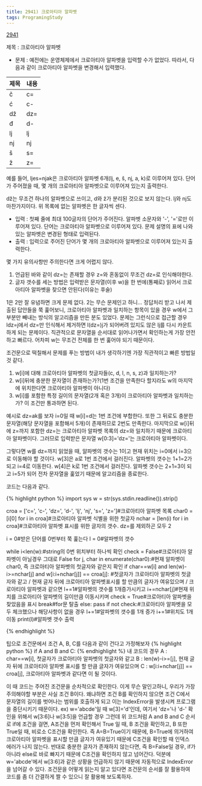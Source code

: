 ```yaml
---
title: 2941) 크로아티아 알파벳
tags: ProgramingStudy
---
```


[2941](https://www.acmicpc.net/problem/2941)


제목 : 크로아티아 알파벳

- 문제 : 예전에는 운영체제에서 크로아티아 알파벳을 입력할 수가 없었다. 따라서, 다음과 같이 크로아티아 알파벳을 변경해서 입력했다.

|제목|내용|
|------|---|
|č|c=|
|ć|c-|
|dž|dz=|
|đ|d-|
|lj|lj|
|nj|nj|
|š|s=|
|ž|z=|

예를 들어, ljes=njak은 크로아티아 알파벳 6개(lj, e, š, nj, a, k)로 이루어져 있다. 단어가 주어졌을 때, 몇 개의 크로아티아 알파벳으로 이루어져 있는지 출력한다.

dž는 무조건 하나의 알파벳으로 쓰이고, d와 ž가 분리된 것으로 보지 않는다. lj와 nj도 마찬가지이다. 위 목록에 없는 알파벳은 한 글자씩 센다.

- 입력 : 첫째 줄에 최대 100글자의 단어가 주어진다. 알파벳 소문자와 '-', '='로만 이루어져 있다.
단어는 크로아티아 알파벳으로 이루어져 있다. 문제 설명의 표에 나와있는 알파벳은 변경된 형태로 입력된다.
- 출력 : 입력으로 주어진 단어가 몇 개의 크로아티아 알파벳으로 이루어져 있는지 출력한다.


몇 가지 유의사항만 주의한다면 크게 어렵지 않다.
1) 언급된 바와 같이 dz=는 존재할 경우 z=와 혼동없이 무조건 dz=로 인식해야한다.
2) 글자 갯수를 세는 방법은 입력받은 문자열(이후 w)을 한 번에(통째로) 읽어서 크로아티아 알파벳을 찾으면 안된다(이유는 후술)


1은 2만 잘 유념하면 크게 문제 없다. 2는 무슨 문제인고 하니...
정답처리 받고 나서 제출된 답안들을 쭉 훑어보니, 크로아티아 알파벳과 일치하는 항목이 있을 경우 w에서 그 부분만 빼내는 방식의 알고리즘을 만든 분도 있었다.
문제는 그런식으로 접근할 경우
ldz=j에서 dz=만 인식해서 제거하면 l(dz=)j가 되어버려 있지도 않은 lj를 다시 카운트하게 되는 문제이다.
직관적으로 문자열을 순서대로 읽어나가면서 확인하는게 가장 안전하고 빠르다. 어차피 w는 무조건 전체를 한 번 훑어야 되기 때문이다.

조건문으로 떡칠해서 문제를 푸는 방법이 내가 생각하기엔 가장 직관적이고 빠른 방법일 것 같다.
1) w[i]에 대해 크로아티아 알파벳의 첫글자들(c, d, l, n, s, z)과 일치하는가?
2) w[i]뒤에 충분한 문자열이 존재하는가?(1번 조건을 만족한다 할지라도 w의 마지막에 위치한다면 크로아티아 알파벳이 아니다)
3) w[i]를 포함한 특정 길이의 문자열(2개 혹은 3개)이 크로아티아 알파벳과 일치하는가?
이 조건만 통과하면 된다.

예시로 dz=ak를 보자
i=0일 때 w[i]=d는 1번 조건에 부합한다. 또한 그 뒤로도 충분한 문자열(해당 문자열을 포함해서 5개)이 존재하므로 2번도 만족한다. 마지막으로 w[i]뒤에 z=까지 포함한 dz=는 크로아티아 알파벳 목록의 dz=와 일치하기 때문에 크로아티아 알파벳이다.
그러므로 입력받은 문자열 w[0:3]='dz='는 크로아티아 알파벳이다.

그렇다면 w를 dz=까지 읽었을 때, 알파벳의 갯수는 1이고 현재 위치는 i=0에서 i=3으로 이동해야 할 것이다.
w[3]은 a로 1번 조건에서 걸러진다. 알파벳의 갯수는 1+1=2가 되고 i=4로 이동한다.
w[4]은 k로 1번 조건에서 걸러진다. 알파벳 갯수는 2+1=3이 되고 i=5가 되어 전차 문자열을 훑었기 때문에 알고리즘을 종료한다.


코드는 다음과 같다.

{% highlight python %}
import sys
w = str(sys.stdin.readline()).strip()

croa = ['c=', 'c-', 'dz=', 'd-', 'lj', 'nj', 's=', 'z=']#크로아티아 알파벳 목록
char0 = [i[0] for i in croa]#크로아티아 알파벳 식별을 위한 첫글자
nchar = [len(i) for i in croa]#크로아티아 알파벳 표시를 위한 글자의 갯수. dz=를 제외하곤 모두 2

i = 0#받은 단어를 0번부터 쭉 훑는다
l = 0#알파벳의 갯수

while i<len(w):#string의 0번 위치부터 하나씩 확인
    check = False#크로아티아 알파벳이 아닐경우 그대로 False
    for j, char in enumerate(char0):#현재 알파벳이 char0, 즉 크로아티아 알파벳의 첫글자와 같은지 확인
        if char==w[i] and len(w)-i>=nchar[j] and w[i:i+nchar[j]] == croa[j]:
        #첫글자가 크로아티아 알파벳의 첫글자와 같고 / 현재 글자 뒤에 크로아티아 알파벳표시를 할 만큼의 글자가 여유있으며 / 크로아티아 알파벳과 같으면
            l+=1#알파벳의 갯수를 1개증가시키고
            i+=nchar[j]#현재 위치를 크로아티아 알파벳의 길이만큼 이동시키며
            check = True#크로아티아 알파벳을 찾았음을 표시
            break#for문 탈출
        else:
            pass
    if not check:#크로아티아 알파벳을 모두 체크했으나 해당사항이 없을 경우
        l+=1#알파벳의 갯수를 1개 증가
        i+=1#위치도 1개 이동
print(l)#알파벳 갯수 출력



{% endhighlight %}

팁으로 조건문에서 조건 A, B, C를 다음과 같이 건다고 가정해보자
{% highlight python %}
if A and B and C:
{% endhighlight %}
내 코드의 경우
A : char==w[i], 첫글자가 크로아티아 알파벳의 첫글자와 같고
B : len(w)-i>=[j], 현재 글자 뒤에 크로아티아 알파벳 표시를 할 만큼 글자가 여유있으며
C : w[i:i+nchar[j]] == croa[j], 크로아티아 알파벳과 같다면
이 될 것이다.

이 때 코드는 주어진 조건문을 순차적으로 확인한다. 이게 무슨 말인고하니,
우리가 가장 주의해야할 부분은 사실 조건 B이다. 왜냐하면 조건 B를 확인하지 않으면 조건 C에서 문자열의 길이를 벗어나는 범위를 호출하게 되고 이는 IndexError을 발생시켜 프로그램을 중단시키기 때문이다. 
ex) w='abcde'일 때 w[3]='d'인데, 여기서 'dz='나 'd-' 확인을 위해서 w[3:6]나 w[3:5]을 언급할 경우
그런데 위 코드처럼 A and B and C 순서로 if에 조건을 걸면,
A조건을 먼저 확인해서 True 일 때, B 조건을 확인하고, B 또한 True일 때, 비로소 C조건을 확인한다.
즉 A=B=True이기 때문에, B=True에 의거하여 크로아티아 알파벳을 표시할 만큼 글자가 여유있기 때문에
C조건을 확인할 때 인덱스 에러가 나지 않는다.
반대로 충분한 글자가 존재하지 않는다면, 즉 B=False일 경우, if가 아니라 else로 바로 빠지기 때문에 C조건을 확인하지 않고 넘어간다. 덕분에 w='abcde'에서 w[3:6]과 같은 상황을 언급하지 않기 때문에 자동적으로 IndexError을 넘어갈 수 있다.
조건문을 어떻게 읽는지 알고 있다면 조건문의 순서를 잘 활용하여 코드를 좀 더 간결하게 짤 수 있으니 잘 활용해 보도록하자.





